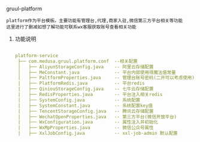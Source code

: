 gruul-platform
    
    platform作为平台模板。主要功能有管理台,代理,商家入驻,微信第三方平台相关等功能
    这里进行了删减如想了解功能可联系wx客服获取账号查看相关功能
    
1. 功能说明
    

   ```yaml
	
   platform-service
	├── com.medusa.gruul.platform.conf  --相关配置
	│   ├── AliyunStorageConfig.java    -- 阿里云存储配置
	│   ├── MeConstant.java             -- 平台内部使用得魔法值常量
	|   ├── PaltformProperties.java     -- 管理台账号密码(二开可以考虑使用)
	|   ├── PlatformRedis.java          -- 平台redis
	|   ├── QiniouStorageConfig.java    -- 七牛云存储配置
	|   ├── RedisProperties.java        -- 平台注入相关redis
	|   ├── SystemConfig.java           -- 系统配置
	|   ├── SystemConstant.java         -- 系统配置key值
	|   ├── TencentStorageConfig.java   -- 腾讯云存储配置
	|   ├── WechatOpenProperties.java   -- 第三方平台(微信开放平台)
	|   ├── WxConfiguration.java        -- 属性注入并初始化
	|   ├── WxMpProperties.java         -- 微信公众号属性
	|   ├── XxlJobConfig.java           -- xxl-job-admin 默认配置

